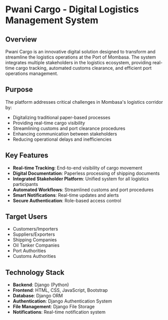 # Pwani Cargo - Digital Logistics Management System

## Overview
Pwani Cargo is an innovative digital solution designed to transform and streamline the logistics operations at the Port of Mombasa. The system integrates multiple stakeholders in the logistics ecosystem, providing real-time cargo tracking, automated customs clearance, and efficient port operations management.

## Purpose
The platform addresses critical challenges in Mombasa's logistics corridor by:
- Digitalizing traditional paper-based processes
- Providing real-time cargo visibility
- Streamlining customs and port clearance procedures
- Enhancing communication between stakeholders
- Reducing operational delays and inefficiencies

## Key Features
- **Real-time Tracking**: End-to-end visibility of cargo movement
- **Digital Documentation**: Paperless processing of shipping documents
- **Integrated Stakeholder Platform**: Unified system for all logistics participants
- **Automated Workflows**: Streamlined customs and port procedures
- **Smart Notifications**: Real-time updates and alerts
- **Secure Authentication**: Role-based access control

## Target Users
- Customers/Importers
- Suppliers/Exporters
- Shipping Companies
- Oil Tanker Companies
- Port Authorities
- Customs Authorities

## Technology Stack
- **Backend**: Django (Python)
- **Frontend**: HTML, CSS, JavaScript, Bootstrap
- **Database**: Django ORM
- **Authentication**: Django Authentication System
- **File Management**: Django File Storage
- **Notifications**: Real-time notification system